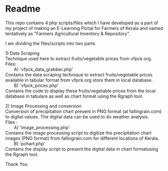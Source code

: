 Readme
========

 <p>This repo contains 4 php scripts/files which I have developed as a part of my project of making an E-Learning Portal 
 for Farmers of Kerala and named tentatively as "Farmers Agricultural Inventory & Repository".</p>
 
 <p>I am dividing the files/scripts into two parts.</p>
 <p>1) Data Scraping  <br>Technique used here to extract fruits/vegetable prices from vfpck.org.
 <br>Files:<br>
 &nbsp;&nbsp;&nbsp;&nbsp;&nbsp;&nbsp;&nbsp;A) 'vfpck_data_grabber.php'<br>
 Contains the data scraping technique to extract fruits/vegetable prices available in tabular format from vfpck.org  store them in local database. <br>
 &nbsp;&nbsp;&nbsp;&nbsp;&nbsp;&nbsp;&nbsp;B) 'vfpck_prices.php'<br>
 Contains the code to display these fruits/vegetable prices from the local database in tabulare as well as chart format   using the Rgraph tool.</p>
 <p>2) Image Processing and conversion <br>
 Conversion of precipitation chart present in PNG format (at fallingrain.com) to digital values. The digital data can be 
 used to do weather analysis.
 <br>Files : <br>
 &nbsp;&nbsp;&nbsp;&nbsp;&nbsp;&nbsp;&nbsp;A) 'image_processing.php' <br>
 Contains the image processing script to digitize the precipitation chart images (PNG format) from fallingrain.com for different locations of Kerala.<br>
 &nbsp;&nbsp;&nbsp;&nbsp;&nbsp;&nbsp;&nbsp;B) 'pchart.php' <br>
 Contains the display script to present the digital data in chart formatusing the Rgraph tool.</p>
<p>Thank You</p>
